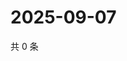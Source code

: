 # 2025-09-07

共 0 条

<!-- BEGIN ZHIHUVIDEO -->
<!-- 最后更新时间 Sun Sep 07 2025 01:07:57 GMT+0800 (China Standard Time) -->

<!-- END ZHIHUVIDEO -->
